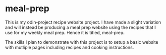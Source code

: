 # meal-prep
This is my odin-project recipe website project.
I have made a slight variation and will instead be producing a meal prep website using the recipes that I use for my weekly meal prep. 
Hence it is titled, meal-prep.

The skills I plan to demonstrate with this project is to setup a basic website with mutliple pages including recipes and cooking instructions.
